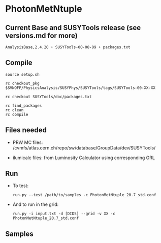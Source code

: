 PhotonMetNtuple
===============

## Current Base and SUSYTools release (see versions.md for more)

    AnalysisBase,2.4.20 + SUSYTools-00-08-09 + packages.txt


## Compile

    source setup.sh    

    rc checkout_pkg $SVNOFF/PhysicsAnalysis/SUSYPhys/SUSYTools/tags/SUSYTools-00-XX-XX

    rc checkout SUSYTools/doc/packages.txt

    rc find_packages
    rc clean
    rc compile

## Files needed

* PRW MC files: /cvmfs/atlas.cern.ch/repo/sw/database/GroupData/dev/SUSYTools/

* ilumicalc files: from Luminosity Calculator using corresponding GRL



## Run

* To test:

    ```
    run.py --test /path/to/samples -c PhotonMetNtuple_20.7_std.conf
    ```

* And to run in the grid:

    ```
    run.py -i input.txt -d [DIDS] --grid -v XX -c PhotonMetNtuple_20.7_std.conf
    ```

## Samples


